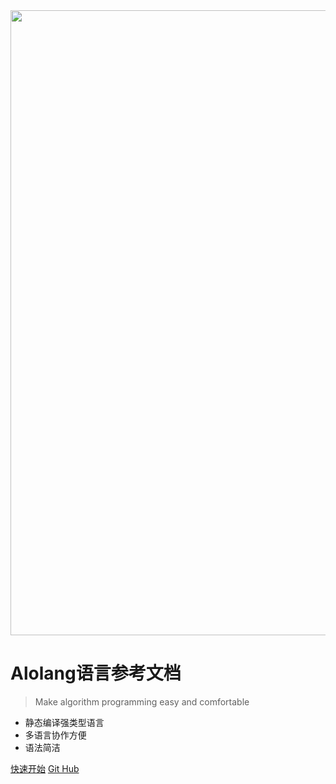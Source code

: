 <img src="/_media/logo.webp" width=1000px>

# Alolang语言参考文档
> Make algorithm programming easy and comfortable

* 静态编译强类型语言
* 多语言协作方便
* 语法简洁

[快速开始](index)
[Git Hub](https://github.com/xjtu-youth/AloLang/)